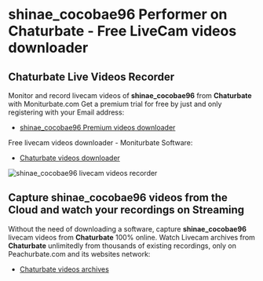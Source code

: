 # shinae_cocobae96 Performer on Chaturbate - Free LiveCam videos downloader

## Chaturbate Live Videos Recorder

Monitor and record livecam videos of **shinae_cocobae96** from **Chaturbate** with Moniturbate.com
Get a premium trial for free by just and only registering with your Email address:
* [shinae_cocobae96 Premium videos downloader](https://moniturbate.com/request-demo-licence-key.html)

Free livecam videos downloader - Moniturbate Software:
* [Chaturbate videos downloader](https://moniturbate.com/moniturbate-download-software.html)

![shinae_cocobae96 livecam videos recorder](https://peachurnet.com/templates/moniturbate-software.png)


## Capture shinae_cocobae96 videos from the Cloud and watch your recordings on Streaming

Without the need of downloading a software, capture **shinae_cocobae96** livecam videos from **Chaturbate** 100% online.
Watch Livecam archives from **Chaturbate** unlimitedly from thousands of existing recordings, only on Peachurbate.com and its websites network:
* [Chaturbate videos archives](https://peachurnet.com/)